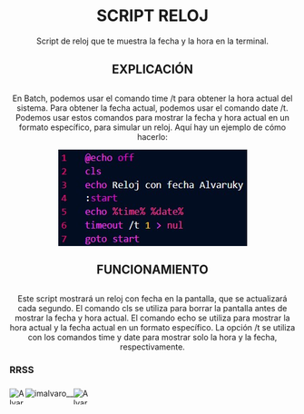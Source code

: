 # <h1 align="center"><strong>SCRIPT RELOJ</strong></h1>
<p align="center">
  Script de reloj que te muestra la fecha y la hora en la terminal.
</p>

## <h2 align="center"><strong>EXPLICACIÓN</strong><h2>
<p align="center">
  En Batch, podemos usar el comando time /t para obtener la hora actual del sistema. Para obtener la fecha actual, podemos usar el comando date /t. Podemos usar estos   comandos para mostrar la fecha y hora actual en un formato específico, para simular un reloj. Aquí hay un ejemplo de cómo hacerlo:
</p>

<img src="https://github.com/Alvaruky/Reloj/blob/main/assets/img/1.jpg" alt="Codigo-Script" style="display: block; margin: 0 auto; text-align:center">

## <h2 align="center"><strong>FUNCIONAMIENTO</strong><h2>
<p align="center">
  Este script mostrará un reloj con fecha en la pantalla, que se actualizará cada segundo. El comando cls se utiliza para borrar la pantalla antes de mostrar la fecha y hora actual. El comando echo se utiliza para mostrar la hora actual y la fecha actual en un formato específico. La opción /t se utiliza con los comandos time y date para mostrar solo la hora y la fecha, respectivamente.
</p>

### <h3 align="left"><strong>RRSS</strong><h3>  
<a href="https://www.youtube.com/c/AlvaroFernandezFDP" target="blank" style="margin-right: 4px">
    <img align="left" src="https://cdn.jsdelivr.net/npm/simple-icons@3.0.1/icons/youtube.svg" alt="Alvaro Fernandez" height="28px" width="28px">
</a>
<a href="https://www.instagram.com/imalvaro__/?hl=es" target="blank" style='margin-right:4px'>
    <img align="left" src="https://cdn.jsdelivr.net/npm/simple-icons@3.13.0/icons/instagram.svg" alt="imalvaro__" height="28px" with="28px"/>
</a>
<a href="https://www.tiktok.com/@alvaruky.fdp" target="blank" style='margin-right:4px'>
    <img align="left" src="https://cdn.jsdelivr.net/npm/simple-icons@3.0.1/icons/tiktok.svg" alt="AlvarukyFDP" height="28px" width="28px" />
</a>
